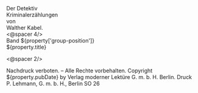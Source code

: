 <div class="title1">Der Detektiv</div>
<div class="title3">Kriminalerzählungen</div>
<div class="centered">von</div>
<div class="title2">Walther Kabel.</div>
<@spacer 4/>
<div class="centered">Band ${property['group-position']}</div>
<div class="title2">${property.title}</div>

<@spacer 2/>
<div class="copyright">Nachdruck verboten. – Alle Rechte vorbehalten. Copyright ${property.pubDate} by Verlag moderner Lektüre G.&nbsp;m.&nbsp;b.&nbsp;H. Berlin.
Druck P. Lehmann, G.&nbsp;m.&nbsp;b.&nbsp;H., Berlin SO 26</div>


